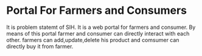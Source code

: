 # Portal For Farmers and Consumers
It is problem statemt of SIH. It is a web portal for farmers and consumer. By means of this portal farmer and consumer can directly interact  with each other.  farmers can add,update,delete  his product and comsumer can directly buy it from farmer.
